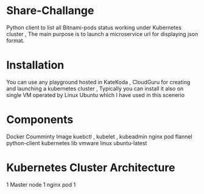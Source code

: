 # Share-Challange
Python client to list all Bitnami-pods status working under Kubernetes cluster , The main purpose is to launch a microservice url for displaying json format.

# Installation
You can use any playground hosted in KateKoda , CloudGuru for creating and launching a kubernetes cluster , Typically you can install it also on single VM operated by Linux Ubuntu which I have used in this scenerio

# Components
Docker Coumminty Image
kuebctl , kubelet , kubeadmin
nginx pod
flannel
python-client kubernetes lib
vmware
linux ubuntu-latest

# Kubernetes Cluster Architecture
1 Master node
1 nginx pod
1 
# 

